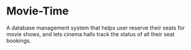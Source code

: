 # Movie-Time
A database management system that helps user reserve their seats for movie shows, and lets cinema halls track the status of all their seat bookings.
